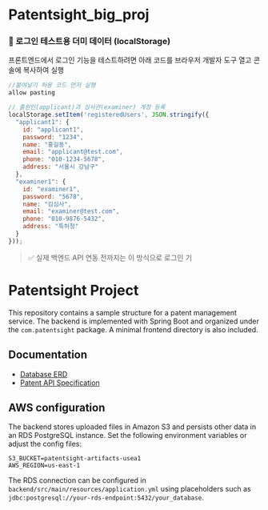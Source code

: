 # Patentsight_big_proj

### 🧪 로그인 테스트용 더미 데이터 (localStorage)

프론트엔드에서 로그인 기능을 테스트하려면 아래 코드를 브라우저 개발자 도구 열고 콘솔에 복사하여 실행

```js
//붙여넣기 허용 코드 먼저 실행
allow pasting

// 출원인(applicant)과 심사관(examiner) 계정 등록
localStorage.setItem('registeredUsers', JSON.stringify({
  "applicant1": {
    id: "applicant1",
    password: "1234",
    name: "홍길동",
    email: "applicant@test.com",
    phone: "010-1234-5678",
    address: "서울시 강남구"
  },
  "examiner1": {
    id: "examiner1",
    password: "5678",
    name: "김심사",
    email: "examiner@test.com",
    phone: "010-9876-5432",
    address: "특허청"
  }
}));
```

> ✅ 실제 백엔드 API 연동 전까지는 이 방식으로 로그인 기

# Patentsight Project

This repository contains a sample structure for a patent management service. The backend is implemented with Spring Boot and organized under the `com.patentsight` package. A minimal frontend directory is also included.

## Documentation

- [Database ERD](docs/ERD.md)
- [Patent API Specification](docs/patent-api.md)

## AWS configuration

The backend stores uploaded files in Amazon S3 and persists other data in an
RDS PostgreSQL instance. Set the following environment variables or adjust the
config files:

```
S3_BUCKET=patentsight-artifacts-usea1
AWS_REGION=us-east-1
```

The RDS connection can be configured in
`backend/src/main/resources/application.yml` using placeholders such as
`jdbc:postgresql://your-rds-endpoint:5432/your_database`.

